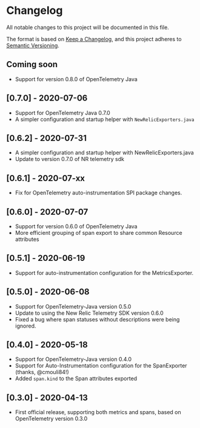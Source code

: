 # Changelog
All notable changes to this project will be documented in this file.

The format is based on [Keep a Changelog](https://keepachangelog.com/en/1.0.0/),
and this project adheres to [Semantic Versioning](https://semver.org/spec/v2.0.0.html).

## Coming soon
- Support for version 0.8.0 of OpenTelemetry Java

## [0.7.0] - 2020-07-06
- Support for OpenTelemetry Java 0.7.0
- A simpler configuration and startup helper with `NewRelicExporters.java`

## [0.6.2] - 2020-07-31 
- A simpler configuration and startup helper with NewRelicExporters.java
- Update to version 0.7.0 of NR telemetry sdk

## [0.6.1] - 2020-07-xx
- Fix for OpenTelemetry auto-instrumentation SPI package changes.

## [0.6.0] - 2020-07-07
- Support for version 0.6.0 of OpenTelemetry Java
- More efficient grouping of span export to share common Resource attributes

## [0.5.1] - 2020-06-19
- Support for auto-instrumentation configuration for the MetricsExporter.

## [0.5.0] - 2020-06-08
- Support for OpenTelemetry-Java version 0.5.0
- Update to using the New Relic Telemetry SDK version 0.6.0
- Fixed a bug where span statuses without descriptions were being ignored.

## [0.4.0] - 2020-05-18
- Support for OpenTelemetry-Java version 0.4.0
- Support for Auto-Instrumentation configuration for the SpanExporter (thanks, @cmouli84!)
- Added `span.kind` to the Span attributes exported

## [0.3.0] - 2020-04-13
- First official release, supporting both metrics and spans, based on OpenTelemetry version 0.3.0


